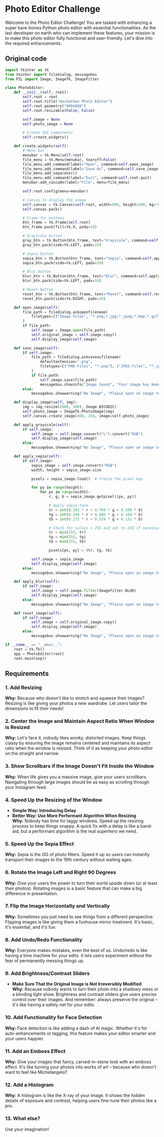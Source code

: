 # Photo Editor Challenge  
  
Welcome to the Photo Editor Challenge! You are tasked with enhancing a super bare-bones Python photo editor with essential functionalities. As the last developer on earth who can implement these features, your mission is to make this photo editor fully functional and user-friendly. Let's dive into the required enhancements.  

## Original code

```python
import tkinter as tk
from tkinter import filedialog, messagebox
from PIL import Image, ImageTk, ImageFilter

class PhotoEditor:
    def __init__(self, root):
        self.root = root
        self.root.title("Hackathon Photo Editor")
        self.root.geometry("800x600")
        self.root.resizable(False, False)

        self.image = None
        self.photo_image = None

        # Create GUI components
        self.create_widgets()

    def create_widgets(self):
        # Menu bar
        menubar = tk.Menu(self.root)
        file_menu = tk.Menu(menubar, tearoff=False)
        file_menu.add_command(label="Open", command=self.open_image)
        file_menu.add_command(label="Save As", command=self.save_image)
        file_menu.add_separator()
        file_menu.add_command(label="Exit", command=self.root.quit)
        menubar.add_cascade(label="File", menu=file_menu)

        self.root.config(menu=menubar)

        # Canvas to display the image
        self.canvas = tk.Canvas(self.root, width=800, height=500, bg="grey")
        self.canvas.pack()

        # Frame for buttons
        btn_frame = tk.Frame(self.root)
        btn_frame.pack(fill=tk.X, pady=10)

        # Grayscale button
        gray_btn = tk.Button(btn_frame, text="Grayscale", command=self.apply_grayscale)
        gray_btn.pack(side=tk.LEFT, padx=10)

        # Sepia button
        sepia_btn = tk.Button(btn_frame, text="Sepia", command=self.apply_sepia)
        sepia_btn.pack(side=tk.LEFT, padx=10)

        # Blur button
        blur_btn = tk.Button(btn_frame, text="Blur", command=self.apply_blur)
        blur_btn.pack(side=tk.LEFT, padx=10)

        # Reset button
        reset_btn = tk.Button(btn_frame, text="Reset", command=self.reset_image)
        reset_btn.pack(side=tk.RIGHT, padx=10)

    def open_image(self):
        file_path = filedialog.askopenfilename(
            filetypes=[("Image Files", "*.png;*.jpg;*.jpeg;*.bmp;*.gif")]
        )
        if file_path:
            self.image = Image.open(file_path)
            self.original_image = self.image.copy()
            self.display_image(self.image)

    def save_image(self):
        if self.image:
            file_path = filedialog.asksaveasfilename(
                defaultextension=".png",
                filetypes=[("PNG Files", "*.png"), ("JPEG Files", "*.jpg;*.jpeg")],
            )
            if file_path:
                self.image.save(file_path)
                messagebox.showinfo("Image Saved", "Your image has been saved successfully.")
        else:
            messagebox.showwarning("No Image", "Please open an image to save.")

    def display_image(self, img):
        img = img.resize((800, 500), Image.BICUBIC)
        self.photo_image = ImageTk.PhotoImage(img)
        self.canvas.create_image(400, 250, image=self.photo_image)

    def apply_grayscale(self):
        if self.image:
            self.image = self.image.convert("L").convert("RGB")
            self.display_image(self.image)
        else:
            messagebox.showwarning("No Image", "Please open an image to apply filters.")

    def apply_sepia(self):
        if self.image:
            sepia_image = self.image.convert("RGB")
            width, height = sepia_image.size

            pixels = sepia_image.load()  # Create the pixel map

            for py in range(height):
                for px in range(width):
                    r, g, b = sepia_image.getpixel((px, py))

                    # Apply sepia tone
                    tr = int(0.393 * r + 0.769 * g + 0.189 * b)
                    tg = int(0.349 * r + 0.686 * g + 0.168 * b)
                    tb = int(0.272 * r + 0.534 * g + 0.131 * b)

                    # Check for values > 255 and set to 255 if necessary
                    tr = min(255, tr)
                    tg = min(255, tg)
                    tb = min(255, tb)

                    pixels[px, py] = (tr, tg, tb)

            self.image = sepia_image
            self.display_image(self.image)
        else:
            messagebox.showwarning("No Image", "Please open an image to apply filters.")

    def apply_blur(self):
        if self.image:
            self.image = self.image.filter(ImageFilter.BLUR)
            self.display_image(self.image)
        else:
            messagebox.showwarning("No Image", "Please open an image to apply filters.")

    def reset_image(self):
        if self.image:
            self.image = self.original_image.copy()
            self.display_image(self.image)
        else:
            messagebox.showwarning("No Image", "Please open an image to reset.")

if __name__ == "__main__":
    root = tk.Tk()
    app = PhotoEditor(root)
    root.mainloop()
```
  
## Requirements  
  
### 1. Add Resizing  
**Why:** Because who doesn't like to stretch and squeeze their images? Resizing is like giving your photos a new wardrobe. Let users tailor the dimensions to fit their needs!  
  
### 2. Center the Image and Maintain Aspect Ratio When Window is Resized  
**Why:** Let's face it, nobody likes wonky, distorted images. Keep things classy by ensuring the image remains centered and maintains its aspect ratio when the window is resized. Think of it as keeping your photo editor on the straight and narrow.  
  
### 3. Show Scrollbars if the Image Doesn't Fit Inside the Window  
**Why:** When life gives you a massive image, give your users scrollbars. Navigating through large images should be as easy as scrolling through your Instagram feed.  
  
### 4. Speed Up the Resizing of the Window  
   - **Simple Way: Introducing Delay**  
   - **Better Way: Use More Performant Algorithm When Resizing**  
**Why:** Nobody has time for laggy windows. Speed up the resizing process to keep things snappy. A quick fix with a delay is like a band-aid, but a performant algorithm is the real superhero we need.  
  
### 5. Speed Up the Sepia Effect  
**Why:** Sepia is the OG of photo filters. Speed it up so users can instantly transport their images to the 19th century without waiting ages.  
  
### 6. Rotate the Image Left and Right 90 Degrees  
**Why:** Give your users the power to turn their world upside down (or at least their photos). Rotating images is a basic feature that can make a big difference in presentation.  
  
### 7. Flip the Image Horizontally and Vertically  
**Why:** Sometimes you just need to see things from a different perspective. Flipping images is like giving them a funhouse mirror treatment. It's basic, it's essential, and it's fun.  
  
### 8. Add Undo/Redo Functionality  
**Why:** Everyone makes mistakes, even the best of us. Undo/redo is like having a time machine for your edits. It lets users experiment without the fear of permanently messing things up.  
  
### 9. Add Brightness/Contrast Sliders  
   - **Make Sure That the Original Image is Not Irreversibly Modified**  
**Why:** Because nobody wants to turn their photo into a shadowy mess or a blinding light show. Brightness and contrast sliders give users precise control over their images. And remember: always preserve the original – it's like having a safety net for your edits.  
  
### 10. Add Functionality for Face Detection  
**Why:** Face detection is like adding a dash of AI magic. Whether it's for auto-enhancements or tagging, this feature makes your editor smarter and your users happier.  
  
### 11. Add an Emboss Effect  
**Why:** Give your images that fancy, carved-in-stone look with an emboss effect. It's like turning your photos into works of art – because who doesn't want to feel like Michelangelo?  
  
### 12. Add a Histogram  
**Why:** A histogram is like the X-ray of your image. It shows the hidden details of exposure and contrast, helping users fine-tune their photos like a pro.

### 13. What else?
Use your imagination!
